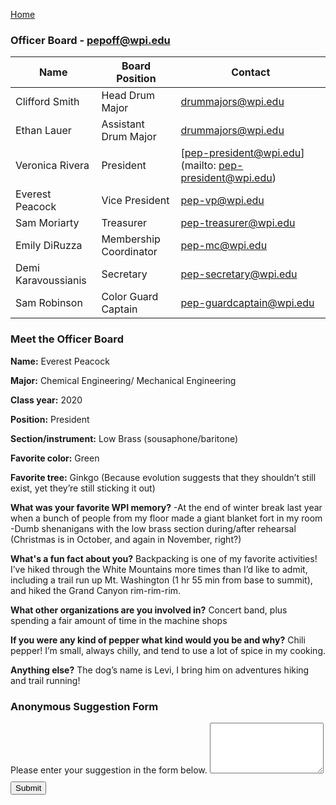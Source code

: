 [Home](Home)

<script src="https://www.google.com/recaptcha/api.js" async defer></script>

### Officer Board - [pepoff@wpi.edu](mailto:pepoff@wpi.edu)
| Name | Board Position | Contact |
|------|----------------|---------|
| Clifford Smith | Head Drum Major | [drummajors@wpi.edu](mailto:drummajors@wpi.edu) | 
| Ethan Lauer | Assistant Drum Major | [drummajors@wpi.edu](mailto:drummajors@wpi.edu) | 
| Veronica Rivera | President | [pep-president@wpi.edu](mailto: pep-president@wpi.edu) | 
| Everest Peacock | Vice President | [pep-vp@wpi.edu](mailto:pep-vp@wpi.edu) |
| Sam Moriarty | Treasurer | [pep-treasurer@wpi.edu](mailto:pep-treasurer@wpi.edu) |
| Emily DiRuzza | Membership Coordinator | [pep-mc@wpi.edu](mailto:pep-mc@wpi.edu) |
| Demi Karavoussianis | Secretary | [pep-secretary@wpi.edu](mailto:pep-secretary@wpi.edu) |
| Sam Robinson | Color Guard Captain | [pep-guardcaptain@wpi.edu](mailto:pep-guardcaptain@wpi.edu) |

### Meet the Officer Board

**Name:** Everest Peacock

**Major:** Chemical Engineering/ Mechanical Engineering

**Class year:** 2020

**Position:** President

**Section/instrument:** Low Brass (sousaphone/baritone)

**Favorite color:** Green

**Favorite tree:** Ginkgo (Because evolution suggests that they shouldn’t still exist, yet they’re still sticking it out)

**What was your favorite WPI memory?** 
-At the end of winter break last year when a bunch of people from my floor made a giant blanket fort in my room
-Dumb shenanigans with the low brass section during/after rehearsal (Christmas is in October, and again in November, right?)

**What's a fun fact about you?**
Backpacking is one of my favorite activities! I’ve hiked through the White Mountains more times than I’d like to admit, including a trail run up Mt. Washington (1 hr 55 min from base to summit), and hiked the Grand Canyon rim-rim-rim. 

**What other organizations are you involved in?**
Concert band, plus spending a fair amount of time in the machine shops

**If you were any kind of pepper what kind would you be and why?**
Chili pepper! I’m small, always chilly, and tend to use a lot of spice in my cooking.

**Anything else?**
The dog’s name is Levi, I bring him on adventures hiking and trail running!





### Anonymous Suggestion Form
<form action="cgi-bin/anon-sugg.cgi" method="POST">
  <div class="form-group">
    <label for="suggestion">Please enter your suggestion in the form below.</label>
    <textarea class="form-control" rows="5" id="suggestion" name="suggestion"></textarea>
  </div>
  <div class="g-recaptcha" data-sitekey="6LfmVAETAAAAANhDvy-hhZfjHKOo3TeUC30354LN"></div>
  <button type="submit" class="btn btn-primary" style="margin: 10px 0">Submit</button>
</form>
